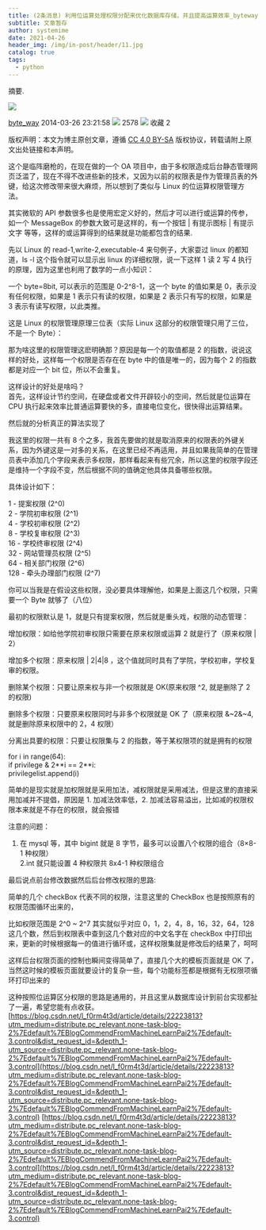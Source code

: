 ```yaml
---
title: (2条消息) 利用位运算处理权限分配来优化数据库存储，并且提高运算效率_byteway的专栏-CSDN博客
subtitle: 文章暂存
author: systemime
date: 2021-04-26
header_img: /img/in-post/header/11.jpg
catalog: true
tags:
  - python
---
```

摘要.

<!-- more -->
![](https://csdnimg.cn/release/blogv2/dist/pc/img/original.png)

[byte_way](https://blog.csdn.net/zhx278171313) 2014-03-26 23:21:58 ![](https://csdnimg.cn/release/blogv2/dist/pc/img/articleReadEyes.png)
 2578 ![](https://csdnimg.cn/release/blogv2/dist/pc/img/tobarCollect.png)
 收藏  2 

版权声明：本文为博主原创文章，遵循 [CC 4.0 BY-SA](http://creativecommons.org/licenses/by-sa/4.0/) 版权协议，转载请附上原文出处链接和本声明。

这个是临阵磨枪的，在现在做的一个 OA 项目中，由于多权限造成后台静态管理网页泛滥了，现在不得不改进些新的技术，又因为以前的权限表是作为管理员表的外键，给这次修改带来很大麻烦，所以想到了类似与 Linux 的位运算权限管理方法。

其实微软的 API 参数很多也是使用宏定义好的，然后才可以进行或运算的传参，如一个 MessageBox 的参数大致可是这样的，有一个按钮 | 有提示图标 | 有提示文字 等等，这样的或运算得到的结果就是功能都包含的结果.

先以 Linux 的 read-1,write-2,executable-4 来句例子，大家耍过 linux 的都知道，ls -l 这个指令就可以显示出 linux 的详细权限，说一下这样 1 读 2 写 4 执行的原理，因为这里也利用了数学的一点小知识：

一个 byte=8bit, 可以表示的范围是 0-2^8-1，这一个 byte 的值如果是 0，表示没有任何权限，如果是 1 表示只有读的权限，如果是 2 表示只有写的权限，如果是 3 表示有读写权限，以此类推。

这是 Linux 的权限管理原理三位表（实际 Linux 这部分的权限管理只用了三位，不是一个 Byte）：

那为啥这里的权限管理这麽明确那？原因是每一个的取值都是 2 的指数，说说这样的好处，这样每一个权限是否存在在 byte 中的值是唯一的，因为每个 2 的指数都是对应一个 bit 位，所以不会重复。

这样设计的好处是啥吗？  
首先，这样设计节约空间，在硬盘或者文件开辟较小的空间，然后就是位运算在 CPU 执行起来效率比普通运算要快的多，直接电位变化，很快得出运算结果。

然后就的分析真正的算法实现了

我这里的权限一共有 8 个之多，我首先要做的就是取消原来的权限表的外键关系，因为外键这是一对多的关系，在这里已经不再适用，并且如果我简单的在管理员表中添加几个字段来表示多权限，那样看起来有些冗余，所以这里的权限字段还是维持一个字段不变，然后根据不同的值确定他具体具备哪些权限。

具体设计如下：

1 - 提案权限 (2^0)  
2 - 学院初审权限 (2^1)  
4 - 学校初审权限 (2^2)  
8 - 学校复审权限 (2^3)  
16 - 学校终审权限 (2^4)  
32 - 网站管理员权限 (2^5)  
64 - 相关部门权限 (2^6)  
128 - 牵头办理部门权限 (2^7)

你可以当我是在假设这些权限，没必要具体理解他，如果是上面这几个权限，只需要一个 Byte 就够了（八位）

最初的权限默认是 1，就是只有提案权限，然后就是重头戏，权限的动态管理：

增加权限：如给他学院初审权限只需要在原来权限或运算 2 就是行了（原来权限 | 2）

增加多个权限：原来权限 | 2|4|8 ，这个值就同时具有了学院，学校初审，学校复审的权限。

删除某个权限：只要让原来权与非一个权限就是 OK(原来权限 ^2, 就是删除了 2 的权限)

删除多个权限：只要原来权限同时与非多个权限就是 OK 了（原来权限 &~2&~4, 就是删除原来权限中的 2，4 权限）

分离出具要的权限：只要让权限集与 2 的指数，等于某权限项的就是拥有的权限

for i in range(64):   
if privilege & 2\*\*i == 2\*\*i:  
privilegelist.append(i)

简单的是现实就是加权限就是采用加法，减权限就是采用减法，但是这里的直接采用加减并不提倡，原因是 1. 加减法效率低，2. 加减法容易溢出，比如减的权限权限本来就是不存在的权限，就会报错

注意的问题：  
1. 在 mysql 等，其中 bigint 就是 8 字节，最多可以设置八个权限的组合（8×8-1 种权限）  
2.int 就只能设置 4 种权限共 8x4-1 种权限组合

最后说点前台修改数据然后后台修改权限的思路:

简单的几个 checkBox 代表不同的权限，注意这里的 CheckBox 也是按照原有的权限范围循环出来的，

比如权限范围是 2^0 ~ 2^7 其实就似乎对应 0，1，2，4，8，16，32，64，128 这几个数，然后到权限表中查到这几个数对应的中文名字在 checkBox 中打印出来，更新的时候根据每一的值进行循环或，这样权限集就是修改后的结果了，呵呵

这样后台权限页面的控制也瞬间变得简单了，直接几个大的模板页面就是 OK 了，当然这时候的模板页面就要设计的复杂一些，每个功能标签都是根据有无权限项循环打印出来的

这种按照位运算区分权限的思路是通用的，并且这里从数据库设计到前台实现都扯了一遍，希望您能有点收获。 
 [https://blog.csdn.net/l_f0rm4t3d/article/details/22223813?utm_medium=distribute.pc_relevant.none-task-blog-2%7Edefault%7EBlogCommendFromMachineLearnPai2%7Edefault-3.control&dist_request_id=&depth_1-utm_source=distribute.pc_relevant.none-task-blog-2%7Edefault%7EBlogCommendFromMachineLearnPai2%7Edefault-3.control](https://blog.csdn.net/l_f0rm4t3d/article/details/22223813?utm_medium=distribute.pc_relevant.none-task-blog-2%7Edefault%7EBlogCommendFromMachineLearnPai2%7Edefault-3.control&dist_request_id=&depth_1-utm_source=distribute.pc_relevant.none-task-blog-2%7Edefault%7EBlogCommendFromMachineLearnPai2%7Edefault-3.control) 
 [https://blog.csdn.net/l_f0rm4t3d/article/details/22223813?utm_medium=distribute.pc_relevant.none-task-blog-2%7Edefault%7EBlogCommendFromMachineLearnPai2%7Edefault-3.control&dist_request_id=&depth_1-utm_source=distribute.pc_relevant.none-task-blog-2%7Edefault%7EBlogCommendFromMachineLearnPai2%7Edefault-3.control](https://blog.csdn.net/l_f0rm4t3d/article/details/22223813?utm_medium=distribute.pc_relevant.none-task-blog-2%7Edefault%7EBlogCommendFromMachineLearnPai2%7Edefault-3.control&dist_request_id=&depth_1-utm_source=distribute.pc_relevant.none-task-blog-2%7Edefault%7EBlogCommendFromMachineLearnPai2%7Edefault-3.control)
